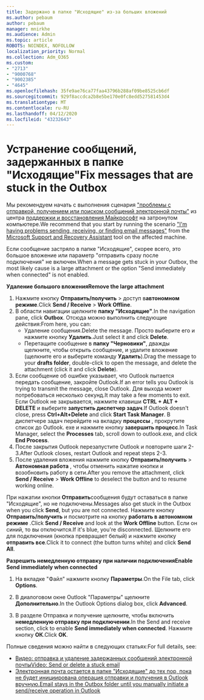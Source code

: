```yaml
---
title: Задержано в папке "Исходящие" из-за больших вложений
ms.author: pebaum
author: pebaum
manager: mnirkhe
ms.audience: Admin
ms.topic: article
ROBOTS: NOINDEX, NOFOLLOW
localization_priority: Normal
ms.collection: Adm_O365
ms.custom:
- "2713"
- "9000768"
- "9002385"
- "4645"
ms.openlocfilehash: 35fe9ae76ca77faa43796b288af09be8525cb6df
ms.sourcegitcommit: 929f8accdca2b8e5be170e0fc8edd527581453d4
ms.translationtype: MT
ms.contentlocale: ru-RU
ms.lasthandoff: 04/12/2020
ms.locfileid: "43232643"
---
```

# <a name="fix-messages-that-are-stuck-in-the-outbox"></a><span data-ttu-id="4a2ea-102">Устранение сообщений, задержанных в папке "Исходящие"</span><span class="sxs-lookup"><span data-stu-id="4a2ea-102">Fix messages that are stuck in the Outbox</span></span>

<span data-ttu-id="4a2ea-103">Мы рекомендуем начать с выполнения сценария ["проблемы с отправкой, получением или поиском сообщений электронной почты"](https://aka.ms/SaRA-OutlookSendReceive) из центра [поддержки и восстановления Майкрософт](https://diagnostics.office.com/#/) на затронутом компьютере.</span><span class="sxs-lookup"><span data-stu-id="4a2ea-103">We recommend that you start by running the scenario ["I'm having problems sending, receiving, or finding email messages"](https://aka.ms/SaRA-OutlookSendReceive) from the [Microsoft Support and Recovery Assistant](https://diagnostics.office.com/#/) tool on the affected machine.</span></span>

<span data-ttu-id="4a2ea-104">Если сообщение застряло в папке "Исходящие", скорее всего, это большое вложение или параметр "отправить сразу после подключения" не включен.</span><span class="sxs-lookup"><span data-stu-id="4a2ea-104">When a message gets stuck in your Outbox, the most likely cause is a large attachment or the option "Send immediately when connected" is not enabled.</span></span>

<span data-ttu-id="4a2ea-105">**Удаление большого вложения**</span><span class="sxs-lookup"><span data-stu-id="4a2ea-105">**Remove the large attachment**</span></span>

1. <span data-ttu-id="4a2ea-106">Нажмите кнопку **Отправить/получить** > доступ в**автономном режиме**.</span><span class="sxs-lookup"><span data-stu-id="4a2ea-106">Click **Send / Receive** > **Work Offline**.</span></span> 
2. <span data-ttu-id="4a2ea-107">В области навигации щелкните **папку "Исходящие"**.</span><span class="sxs-lookup"><span data-stu-id="4a2ea-107">In the navigation pane, click **Outbox**.</span></span> <span data-ttu-id="4a2ea-108">Отсюда можно выполнить следующие действия:</span><span class="sxs-lookup"><span data-stu-id="4a2ea-108">From here, you can:</span></span> 
    - <span data-ttu-id="4a2ea-109">Удаление сообщения.</span><span class="sxs-lookup"><span data-stu-id="4a2ea-109">Delete the message.</span></span> <span data-ttu-id="4a2ea-110">Просто выберите его и нажмите кнопку **Удалить**.</span><span class="sxs-lookup"><span data-stu-id="4a2ea-110">Just select it and click **Delete**.</span></span>
    - <span data-ttu-id="4a2ea-111">Перетащите сообщение в **папку "Черновики"**, дважды щелкните, чтобы открыть сообщение, и удалите вложение (щелкните его и выберите команду **Удалить**).</span><span class="sxs-lookup"><span data-stu-id="4a2ea-111">Drag the message to your **drafts folder**, double-click to open the message, and delete the attachment (click it and click **Delete**).</span></span>
3. <span data-ttu-id="4a2ea-112">Если сообщение об ошибке указывает, что Outlook пытается передать сообщение, закройте Outlook.</span><span class="sxs-lookup"><span data-stu-id="4a2ea-112">If an error tells you Outlook is trying to transmit the message, close Outlook.</span></span> <span data-ttu-id="4a2ea-113">Для выхода может потребоваться несколько секунд.</span><span class="sxs-lookup"><span data-stu-id="4a2ea-113">It may take a few moments to exit.</span></span> <span data-ttu-id="4a2ea-114">Если Outlook не закрывается, нажмите клавиши **CTRL + ALT + DELETE** и выберите **запустить диспетчер задач**.</span><span class="sxs-lookup"><span data-stu-id="4a2ea-114">If Outlook doesn't close, press **Ctrl+Alt+Delete** and click **Start Task Manager**.</span></span> <span data-ttu-id="4a2ea-115">В диспетчере задач перейдите на вкладку **процессы** , прокрутите список до Outlook. exe и нажмите кнопку **завершить процесс**.</span><span class="sxs-lookup"><span data-stu-id="4a2ea-115">In Task Manager, select the **Processes** tab, scroll down to outlook.exe, and click **End Process**.</span></span>
4. <span data-ttu-id="4a2ea-116">После закрытия Outlook перезапустите Outlook и повторите шаги 2-3.</span><span class="sxs-lookup"><span data-stu-id="4a2ea-116">After Outlook closes, restart Outlook and repeat steps 2-3.</span></span> 
5. <span data-ttu-id="4a2ea-117">После удаления вложения нажмите кнопку **Отправить/получить** > **Автономная работа** , чтобы отменить нажатие кнопки и возобновить работу в сети.</span><span class="sxs-lookup"><span data-stu-id="4a2ea-117">After you remove the attachment, click **Send / Receive** > **Work Offline** to deselect the button and to resume working online.</span></span> 

<span data-ttu-id="4a2ea-118">При нажатии кнопки **Отправить**сообщения будут оставаться в папке "Исходящие", но не подключены.</span><span class="sxs-lookup"><span data-stu-id="4a2ea-118">Messages also get stuck in the Outbox when you click **Send**, but you are not connected.</span></span> <span data-ttu-id="4a2ea-119">Нажмите кнопку **Отправить/получить** и посмотрите на кнопку **работать в автономном режиме** .</span><span class="sxs-lookup"><span data-stu-id="4a2ea-119">Click **Send / Receive** and look at the **Work Offline** button.</span></span> <span data-ttu-id="4a2ea-120">Если он синий, то вы отключится.</span><span class="sxs-lookup"><span data-stu-id="4a2ea-120">If it's blue, you're disconnected.</span></span> <span data-ttu-id="4a2ea-121">Щелкните его для подключения (кнопка превращает белый) и нажмите кнопку **отправить все**.</span><span class="sxs-lookup"><span data-stu-id="4a2ea-121">Click it to connect (the button turns white) and click **Send All**.</span></span>
 
<span data-ttu-id="4a2ea-122">**Разрешить немедленную отправку при наличии подключения**</span><span class="sxs-lookup"><span data-stu-id="4a2ea-122">**Enable Send immediately when connected**</span></span>
 
1. <span data-ttu-id="4a2ea-123">На вкладке "Файл" нажмите кнопку **Параметры**.</span><span class="sxs-lookup"><span data-stu-id="4a2ea-123">On the File tab, click **Options**.</span></span>

2. <span data-ttu-id="4a2ea-124">В диалоговом окне Outlook "Параметры" щелкните **Дополнительно**.</span><span class="sxs-lookup"><span data-stu-id="4a2ea-124">In the Outlook Options dialog box, click **Advanced**.</span></span>

3. <span data-ttu-id="4a2ea-125">В разделе Отправка и получение щелкните, чтобы включить **немедленную отправку при подключении**.</span><span class="sxs-lookup"><span data-stu-id="4a2ea-125">In the Send and receive section, click to enable **Send immediately when connected**.</span></span> <span data-ttu-id="4a2ea-126">Нажмите кнопку **ОК**.</span><span class="sxs-lookup"><span data-stu-id="4a2ea-126">Click **OK**.</span></span>
 
<span data-ttu-id="4a2ea-127">Полные сведения можно найти в следующих статьях:</span><span class="sxs-lookup"><span data-stu-id="4a2ea-127">For full details, see:</span></span>
- [<span data-ttu-id="4a2ea-128">Видео: отправка и удаление задержанных сообщений электронной почты</span><span class="sxs-lookup"><span data-stu-id="4a2ea-128">Video: Send or delete a stuck email</span></span>](https://support.office.com/article/Video-Send-or-delete-an-email-stuck-in-your-outbox-26d5d34a-4e5f-444a-a9e8-44db04a94dec) 
- [<span data-ttu-id="4a2ea-129">Электронная почта остается в папке "Исходящие" до тех пор, пока не будет инициирована операция отправки и получения в Outlook вручную.</span><span class="sxs-lookup"><span data-stu-id="4a2ea-129">Email stays in the Outbox folder until you manually initiate a send/receive operation in Outlook</span></span>](https://support.microsoft.com/help/2797572/email-stays-in-the-outbox-folder-until-you-manually-initiate-a-send-re)
